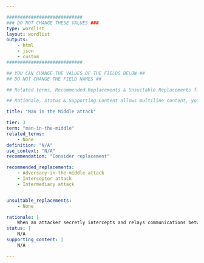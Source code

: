 ```yaml
---

############################
### DO NOT CHANGE THESE VALUES ###
type: wordlist
layout: wordlist
outputs:
    - html
    - json
    - custom
############################

## YOU CAN CHANGE THE VALUES OF THE FIELDS BELOW ##
## DO NOT CHANGE THE FIELD NAMES ##

## Related terms, Recommended Replacements & Unsuitable Replacements fields expect a buletted list using - symbol ##

## Rationale, Status & Supporting Content allows multiline content, you can also use markdown format. Please make use the | symbol is not deleted.

title: "Man in the Middle attack"

tier: 3
term: "man-in-the-middle"
related_terms:
    - None
definition: "N/A"
use_context: "N/A"
recommendation: "Consider replacement"

recommended_replacements:
    - Adversary-in-the-middle attack
    - Interceptor attack
    - Intermediary attack


unsuitable_replacements:
    - None

rationale: |
    When an attacker secretly intercepts and relays communications between two systems or people who believe that they are communicating directly with each other. Gendered language that can perpetuate bias and stereotypes. Implies that women do not have the skills to perpetrate this type of hacking.
status: | 
    N/A
supporting_content: | 
    N/A

---
```

